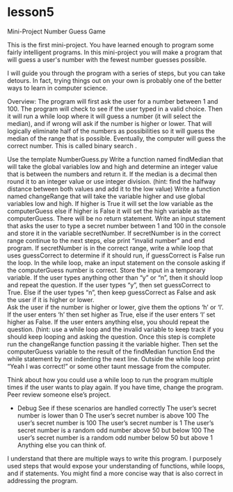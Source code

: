 # lesson5
Mini-Project Number Guess Game

This is the first mini-project.  You have learned enough to program some fairly intelligent programs.  In this mini-project you will make a program that will guess a user's number with the fewest number guesses possible.

I will guide you through the program with a series of steps, but you can take detours.  In fact, trying things out on your own is probably one of the better ways to learn in computer science.  

Overview:  The program will first ask the user for a number between 1 and 100.  The program will check to see if the user typed in a valid choice.  Then it will run a while loop where it will guess a number (it will select the median), and if wrong will ask if the number is higher or lower.  That will logically eliminate half of the numbers as possibilities so it will guess the median of the range that is possible.  Eventually, the computer will guess the correct number.  This is called binary search .

Use the template NumberGuess.py
Write a function named findMedian that will take the global variables low and high and determine an integer value that is between the numbers and return it.  If the median is a decimal then round it to an integer value or use integer division. (hint: find the halfway distance between both values and add it to the low value)
Write a function named changeRange that will take the variable higher and use global variables low and high.  If higher is True it will set the low variable as the computerGuess else if higher is False it will set the high variable as the computerGuess.  There will be no return statement.
Write an input statement that asks the user to type a secret number between 1 and 100 in the console and store it in the variable secretNumber.
If secretNumber is in the correct range continue to the next steps, else print “invalid number” and end program.
If secretNumber is in the correct range, write a while loop that uses guessCorrect to determine if it should run, if guessCorrect is False run the loop.
In the while loop, make an input statement on the console asking if the computerGuess number is correct.  Store the input in a temporary variable.  If the user types anything other than “y” or “n”, then it should loop and repeat the question.  If the user types “y”, then set guessCorrect to True.  Else if the user types “n”, then keep guessCorrect as False and ask the user if it is higher or lower.  
Ask the user if the number is higher or lower, give them the options ‘h’ or ‘l’.
If the user enters ‘h’ then set higher as True, else if the user enters ‘l’ set higher as False.  If the user enters anything else, you should repeat the question. (hint: use a while loop and the invalid variable to keep track if you should keep looping and asking the question.
Once this step is complete run the changeRange function passing it the variable higher.
Then set the computerGuess variable to the result of the findMedian function
End the while statement by not indenting the next line.
Outside the while loop print “Yeah I was correct!” or some other taunt message from the computer.

Think about how you could use a while loop to run the program multiple times if the user wants to play again.  If you have time, change the program.  Peer review someone else’s project.

* Debug
See if these scenarios are handled correctly
The user’s secret number is lower than 0
The user’s secret number is above 100
The user’s secret number is 100
The user’s secret number is 1
The user’s secret number is a random odd number above 50 but below 100
The user’s secret number is a random odd number below 50 but above 1
Anything else you can think of.

I understand that there are multiple ways to write this program.  I purposely used steps that would expose your understanding of functions, while loops, and if statements.  You might find a more concise way that is also correct in addressing the program.
